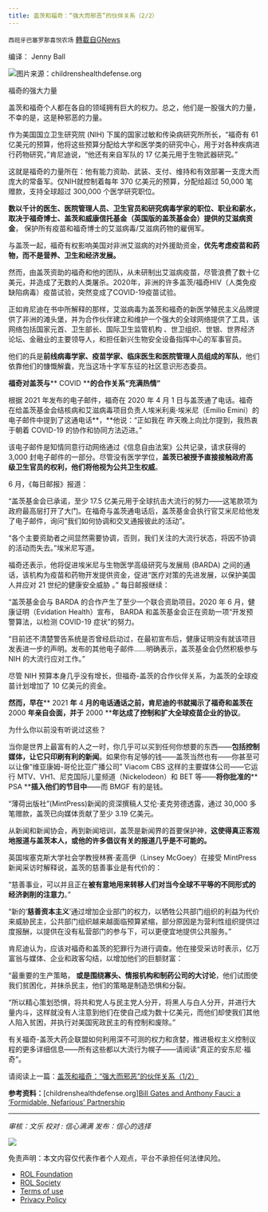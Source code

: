 ```yaml
---
title: 盖茨和福奇：“强大而邪恶”的伙伴关系（2/2）
---
```

`西班牙巴塞罗那喜悦农场` [轉載自GNews](https://gnews.org/zh-hans/1771497/)

编译： Jenny Ball

![](https://assets.gnews.org/wp-content/uploads/2021/11/image0-8-5.jpg)图片来源：childrenshealthdefense.org

福奇的强大力量

盖茨和福奇个人都在各自的领域拥有巨大的权力。总之，他们是一股强大的力量，不幸的是，这是种邪恶的力量。

作为美国国立卫生研究院 (NIH) 下属的国家过敏和传染病研究所所长，“福奇有 61 亿美元的预算，他将这些预算分配给大学和医学类的研究中心，用于对各种疾病进行药物研究，”肯尼迪说，“他还有来自军队的 17 亿美元用于生物武器研究。”

这就是福奇的力量所在：他有能力资助、武装、支付、维持和有效部署一支庞大而庞大的常备军。仅NIH就控制着每年 370 亿美元的预算，分配给超过 50,000 笔赠款，支持全球超过 300,000 个医学研究职位。

**数以千计的医生、医院管理人员、卫生官员和研究病毒学家的职位、职业和薪水，取决于福奇博士、盖茨和威康信托基金（英国版的盖茨基金会）提供的艾滋病资金**， 保护所有疫苗和福奇博士的艾滋病毒/艾滋病药物的雇佣军。

与盖茨一起，福奇有权影响美国对非洲艾滋病的对外援助资金，**优先考虑疫苗和药物，而不是营养、卫生和经济发展。**

然而，由盖茨资助的福奇和他的团队，从未研制出艾滋病疫苗，尽管浪费了数十亿美元，并造成了无数的人类屠杀。2020年，非洲的许多盖茨/福奇HIV（人类免疫缺陷病毒）疫苗试验，突然变成了COVID-19疫苗试验。

正如肯尼迪在书中所解释的那样，艾滋病毒为盖茨和福奇的新医学殖民主义品牌提供了非洲的滩头堡，并为合作伙伴建立和维护一个强大的全球网络提供了工具，该网络包括国家元首、卫生部长、国际卫生监管机构 、世卫组织、世银、世界经济论坛、金融业的主要领导人，和担任新兴生物安全设备指挥中心的军事官员。

他们的兵是**前线病毒学家、疫苗学家、临床医生和医院管理人员组成的军队**，他们依靠他们的慷慨解囊，充当这场十字军东征的社区意识形态委员。

**福奇对盖茨与**** COVID ****的合作关系“充满热情”**

根据 2021 年发布的电子邮件，福奇在 2020 年 4 月 1 日与盖茨通了电话。福奇在给盖茨基金会结核病和艾滋病毒项目负责人埃米利奥·埃米尼（Emilio Emini）的电子邮件中提到了这通电话**，**他说：“正如我在 昨天晚上向比尔提到，我热衷于朝着 COVID-19 的协作和协同方法迈进。”

该电子邮件是知情同意行动网络通过《信息自由法案》公共记录，请求获得的 3,000 封电子邮件的一部分。尽管没有医学学位，**盖茨已被授予直接接触政府高级卫生官员的权利，他们将他视为公共卫生权威**。

6 月，《每日邮报》报道：

“盖茨基金会已承诺，至少 17.5 亿美元用于全球抗击大流行的努力——这笔款项为政府最高层打开了大门。在福奇与盖茨通电话后，盖茨基金会执行官艾米尼给他发了电子邮件，询问“我们如何协调和交叉通报彼此的活动”。

“各个主要资助者之间显然需要协调，否则，我们关注的大流行状态，将因不协调的活动而失去。”埃米尼写道。

福奇还表示，他将促进埃米尼与生物医学高级研究与发展局 (BARDA) 之间的通话，该机构为疫苗和药物开发提供资金，促进“医疗对策的先进发展，以保护美国人并应对 21 世纪的健康安全威胁 。” 每日邮报继续：

“盖茨基金会与 BARDA 的合作产生了至少一个联合资助项目。2020 年 6 月，健康证明（Evidation Health）宣布， BARDA 和盖茨基金会正在资助一项“开发预警算法，以检测 COVID-19 症状”的努力。

“目前还不清楚警告系统是否曾经启动过，在最初宣布后，健康证明没有就该项目发表进一步的声明。发布的其他电子邮件……明确表示，盖茨基金会仍然积极参与 NIH 的大流行应对工作。”

尽管 NIH 预算本身几乎没有增长，但福奇-盖茨的合作伙伴关系，为盖茨的全球疫苗计划增加了 10 亿美元的资金。

**然而，早在**** 2021 ****年**** 4 ****月的电话通话之前，肯尼迪的书就揭示了福奇和盖茨在**** 2000 ****年亲自会面，并于**** 2000 ****年达成了控制和扩大全球疫苗企业的协议**。

为什么你以前没有听说过这些？

当你是世界上最富有的人之一时，你几乎可以买到任何你想要的东西——**包括控制媒体，让它只印刷有利的新闻**。如果你有足够的钱——盖茨当然也有——你甚至可以让像“维亚康姆-哥伦比亚广播公司” Viacom CBS 这样的主要媒体公司——它运行 MTV、VH1、尼克国际儿童频道（Nickelodeon）和 BET 等——**将你批准的**** PSA ****插入他们的节目中**——而 BMGF 有的是钱。

“薄荷出版社”(MintPress)新闻的资深撰稿人艾伦·麦克劳德透露，通过 30,000 多笔赠款，盖茨已向媒体贡献了至少 3.19 亿美元。

从新闻和新闻协会，再到新闻培训，盖茨是新闻界的首要保护神，**这使得真正客观地报道与盖茨本人，或他的许多倡议有关的报道几乎是不可能的。**

英国埃塞克斯大学社会学教授林赛·麦高伊（Linsey McGoey）在接受 MintPress 新闻采访时解释说，盖茨的慈善事业是有代价的：

“慈善事业，可以并且正在**被有意地用来转移人们对当今全球不平等的不同形式的经济剥削的注意力**。”

“新的‘**慈善资本主义**’通过增加企业部门的权力，以牺牲公共部门组织的利益为代价来威胁民主，公共部门组织越来越面临预算紧缩，部分原因是为营利性组织提供过度报酬，以提供在没有私营部门的参与下，可以更便宜地提供公共服务。”

肯尼迪认为，应该对福奇和盖茨的犯罪行为进行调查。他在接受采访时表示，亿万富翁与媒体、企业和政客勾结，以增加他们的巨额财富：

“最重要的生产策略， **或是围绕寡头、情报机构和制药公司的大讨论**，他们试图使我们贫困化，并抹杀民主，他们的策略是制造恐惧和分裂。

“所以精心策划恐惧，将共和党人与民主党人分开，将黑人与白人分开，并进行大量内斗，这样就没有人注意到他们在使自己成为数十亿美元，而他们却使我们其他人陷入贫困，并执行对美国宪政民主的有控制和废除。”

有关福奇-盖茨大药企联盟如何利用深不可测的权力和贪婪，推进极权主义控制议程的更多详细信息——所有这些都以大流行为幌子——请阅读“真正的安东尼·福奇”。

请阅读上一篇：[盖茨和福奇：“强大而邪恶”的伙伴关系（1/2）](https://gnews.org/zh-hans/1771479/)

**参考资料：**[childrenshealthdefense.org][Bill Gates and Anthony Fauci: a ‘Formidable, Nefarious’ Partnership](https://childrenshealthdefense.org/defender/rfk-jr-the-real-anthony-fauci-bill-gates/?utm_source=salsa&amp;eType=EmailBlastContent&amp;eId=4a817a99-1016-471c-97bd-79aba49bdc3d)

* * *

*审核：文乐*
*校对 : 信心满满*
*发布：信心的选择*

![](https://assets.gnews.org/wp-content/uploads/2021/12/GNEWS_CH.-1-3-4.jpeg)

 

免责声明：本文内容仅代表作者个人观点，平台不承担任何法律风险。

- [ROL Foundation](https://rolfoundation.org/)
- [ROL Society](https://rolsociety.org/)
- [Terms of use](https://gnews.org/terms-of-use-3/)
- [Privacy Policy](https://gnews.org/privacy-policy/)

